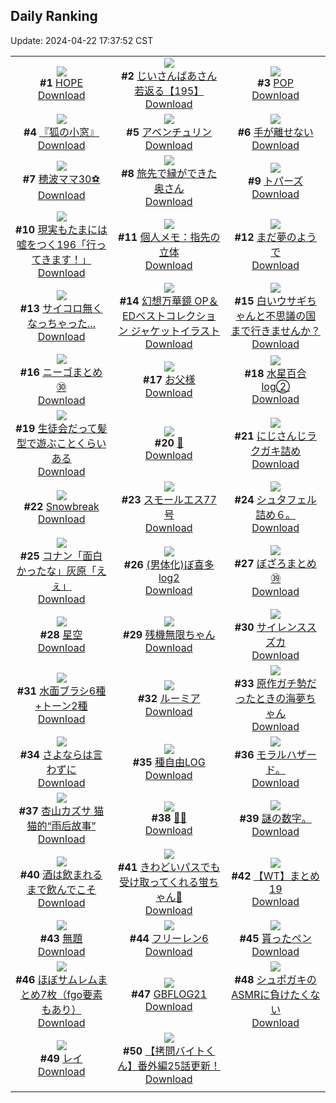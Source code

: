 ## Daily Ranking
Update: 2024-04-22 17:37:52 CST

|      |      |      |
| :----: | :----: | :----: |
| ![](https://i.pixiv.re/c/240x480/img-master/img/2024/04/20/00/00/41/117984926_p0_master1200.jpg)<br>**#1** [HOPE](https://www.pixiv.net/artworks/117984926)<br>[Download](https://i.pixiv.re/img-original/img/2024/04/20/00/00/41/117984926_p0.png) | ![](https://i.pixiv.re/c/240x480/img-master/img/2024/04/20/10/53/29/117995402_p0_master1200.jpg)<br>**#2** [じいさんばあさん若返る【195】](https://www.pixiv.net/artworks/117995402)<br>[Download](https://i.pixiv.re/img-original/img/2024/04/20/10/53/29/117995402_p0.png) | ![](https://i.pixiv.re/c/240x480/img-master/img/2024/04/21/00/00/14/118016071_p0_master1200.jpg)<br>**#3** [POP](https://www.pixiv.net/artworks/118016071)<br>[Download](https://i.pixiv.re/img-original/img/2024/04/21/00/00/14/118016071_p0.png) |
| ![](https://i.pixiv.re/c/240x480/img-master/img/2024/04/21/00/02/40/118016407_p0_master1200.jpg)<br>**#4** [『狐の小窓』](https://www.pixiv.net/artworks/118016407)<br>[Download](https://i.pixiv.re/img-original/img/2024/04/21/00/02/40/118016407_p0.png) | ![](https://i.pixiv.re/c/240x480/img-master/img/2024/04/20/00/00/28/117984856_p0_master1200.jpg)<br>**#5** [アベンチュリン](https://www.pixiv.net/artworks/117984856)<br>[Download](https://i.pixiv.re/img-original/img/2024/04/20/00/00/28/117984856_p0.png) | ![](https://i.pixiv.re/c/240x480/img-master/img/2024/04/20/14/35/59/117999819_p0_master1200.jpg)<br>**#6** [手が離せない](https://www.pixiv.net/artworks/117999819)<br>[Download](https://i.pixiv.re/img-original/img/2024/04/20/14/35/59/117999819_p0.jpg) |
| ![](https://i.pixiv.re/c/240x480/img-master/img/2024/04/20/19/20/55/118006593_p0_master1200.jpg)<br>**#7** [穂波ママ30⚽](https://www.pixiv.net/artworks/118006593)<br>[Download](https://i.pixiv.re/img-original/img/2024/04/20/19/20/55/118006593_p0.jpg) | ![](https://i.pixiv.re/c/240x480/img-master/img/2024/04/20/00/05/00/117985298_p0_master1200.jpg)<br>**#8** [旅先で縁ができた奥さん](https://www.pixiv.net/artworks/117985298)<br>[Download](https://i.pixiv.re/img-original/img/2024/04/20/00/05/00/117985298_p0.jpg) | ![](https://i.pixiv.re/c/240x480/img-master/img/2024/04/20/00/00/23/117984836_p0_master1200.jpg)<br>**#9** [トパーズ](https://www.pixiv.net/artworks/117984836)<br>[Download](https://i.pixiv.re/img-original/img/2024/04/20/00/00/23/117984836_p0.jpg) |
| ![](https://i.pixiv.re/c/240x480/img-master/img/2024/04/21/18/09/47/118037335_p0_master1200.jpg)<br>**#10** [現実もたまには嘘をつく196「行ってきます！」](https://www.pixiv.net/artworks/118037335)<br>[Download](https://i.pixiv.re/img-original/img/2024/04/21/18/09/47/118037335_p0.jpg) | ![](https://i.pixiv.re/c/240x480/img-master/img/2024/04/20/06/00/05/117991276_p0_master1200.jpg)<br>**#11** [個人メモ：指先の立体](https://www.pixiv.net/artworks/117991276)<br>[Download](https://i.pixiv.re/img-original/img/2024/04/20/06/00/05/117991276_p0.jpg) | ![](https://i.pixiv.re/c/240x480/img-master/img/2024/04/21/00/00/01/118015993_p0_master1200.jpg)<br>**#12** [まだ夢のようで](https://www.pixiv.net/artworks/118015993)<br>[Download](https://i.pixiv.re/img-original/img/2024/04/21/00/00/01/118015993_p0.jpg) |
| ![](https://i.pixiv.re/c/240x480/img-master/img/2024/04/20/00/14/39/117985697_p0_master1200.jpg)<br>**#13** [サイコロ無くなっちゃった...](https://www.pixiv.net/artworks/117985697)<br>[Download](https://i.pixiv.re/img-original/img/2024/04/20/00/14/39/117985697_p0.png) | ![](https://i.pixiv.re/c/240x480/img-master/img/2024/04/21/09/35/34/118025720_p0_master1200.jpg)<br>**#14** [幻想万華鏡 OP＆EDベストコレクション ジャケットイラスト](https://www.pixiv.net/artworks/118025720)<br>[Download](https://i.pixiv.re/img-original/img/2024/04/21/09/35/34/118025720_p0.jpg) | ![](https://i.pixiv.re/c/240x480/img-master/img/2024/04/20/00/00/36/117984898_p0_master1200.jpg)<br>**#15** [白いウサギちゃんと不思議の国まで行きませんか？](https://www.pixiv.net/artworks/117984898)<br>[Download](https://i.pixiv.re/img-original/img/2024/04/20/00/00/36/117984898_p0.jpg) |
| ![](https://i.pixiv.re/c/240x480/img-master/img/2024/04/20/22/47/33/118013560_p0_master1200.jpg)<br>**#16** [ニーゴまとめ㉚](https://www.pixiv.net/artworks/118013560)<br>[Download](https://i.pixiv.re/img-original/img/2024/04/20/22/47/33/118013560_p0.jpg) | ![](https://i.pixiv.re/c/240x480/img-master/img/2024/04/21/00/03/10/118016452_p0_master1200.jpg)<br>**#17** [お父様](https://www.pixiv.net/artworks/118016452)<br>[Download](https://i.pixiv.re/img-original/img/2024/04/21/00/03/10/118016452_p0.jpg) | ![](https://i.pixiv.re/c/240x480/img-master/img/2024/04/21/00/20/16/118017085_p0_master1200.jpg)<br>**#18** [水星百合log②](https://www.pixiv.net/artworks/118017085)<br>[Download](https://i.pixiv.re/img-original/img/2024/04/21/00/20/16/118017085_p0.jpg) |
| ![](https://i.pixiv.re/c/240x480/img-master/img/2024/04/20/19/00/18/118006022_p0_master1200.jpg)<br>**#19** [生徒会だって髪型で遊ぶことくらいある](https://www.pixiv.net/artworks/118006022)<br>[Download](https://i.pixiv.re/img-original/img/2024/04/20/19/00/18/118006022_p0.jpg) | ![](https://i.pixiv.re/c/240x480/img-master/img/2024/04/21/00/00/04/118016004_p0_master1200.jpg)<br>**#20** [🎀](https://www.pixiv.net/artworks/118016004)<br>[Download](https://i.pixiv.re/img-original/img/2024/04/21/00/00/04/118016004_p0.png) | ![](https://i.pixiv.re/c/240x480/img-master/img/2024/04/21/00/02/20/118016386_p0_master1200.jpg)<br>**#21** [にじさんじラクガキ詰め](https://www.pixiv.net/artworks/118016386)<br>[Download](https://i.pixiv.re/img-original/img/2024/04/21/00/02/20/118016386_p0.jpg) |
| ![](https://i.pixiv.re/c/240x480/img-master/img/2024/04/20/01/33/03/117987933_p0_master1200.jpg)<br>**#22** [Snowbreak](https://www.pixiv.net/artworks/117987933)<br>[Download](https://i.pixiv.re/img-original/img/2024/04/20/01/33/03/117987933_p0.jpg) | ![](https://i.pixiv.re/c/240x480/img-master/img/2024/04/20/00/00/24/117984838_p0_master1200.jpg)<br>**#23** [スモールエス77号](https://www.pixiv.net/artworks/117984838)<br>[Download](https://i.pixiv.re/img-original/img/2024/04/20/00/00/24/117984838_p0.jpg) | ![](https://i.pixiv.re/c/240x480/img-master/img/2024/04/21/13/48/18/118030911_p0_master1200.jpg)<br>**#24** [シュタフェル詰め６。](https://www.pixiv.net/artworks/118030911)<br>[Download](https://i.pixiv.re/img-original/img/2024/04/21/13/48/18/118030911_p0.png) |
| ![](https://i.pixiv.re/c/240x480/img-master/img/2024/04/20/18/18/05/118004901_p0_master1200.jpg)<br>**#25** [コナン「面白かったな」灰原「えぇ」](https://www.pixiv.net/artworks/118004901)<br>[Download](https://i.pixiv.re/img-original/img/2024/04/20/18/18/05/118004901_p0.jpg) | ![](https://i.pixiv.re/c/240x480/img-master/img/2024/04/20/18/12/15/118004737_p0_master1200.jpg)<br>**#26** [(男体化)ぼ喜多 log2](https://www.pixiv.net/artworks/118004737)<br>[Download](https://i.pixiv.re/img-original/img/2024/04/20/18/12/15/118004737_p0.png) | ![](https://i.pixiv.re/c/240x480/img-master/img/2024/04/20/00/33/11/117986337_p0_master1200.jpg)<br>**#27** [ぼざろまとめ㊴](https://www.pixiv.net/artworks/117986337)<br>[Download](https://i.pixiv.re/img-original/img/2024/04/20/00/33/11/117986337_p0.png) |
| ![](https://i.pixiv.re/c/240x480/img-master/img/2024/04/20/13/45/32/117998814_p0_master1200.jpg)<br>**#28** [星空](https://www.pixiv.net/artworks/117998814)<br>[Download](https://i.pixiv.re/img-original/img/2024/04/20/13/45/32/117998814_p0.jpg) | ![](https://i.pixiv.re/c/240x480/img-master/img/2024/04/20/11/59/49/117996539_p0_master1200.jpg)<br>**#29** [残機無限ちゃん](https://www.pixiv.net/artworks/117996539)<br>[Download](https://i.pixiv.re/img-original/img/2024/04/20/11/59/49/117996539_p0.png) | ![](https://i.pixiv.re/c/240x480/img-master/img/2024/04/20/00/20/50/117985920_p0_master1200.jpg)<br>**#30** [サイレンススズカ](https://www.pixiv.net/artworks/117985920)<br>[Download](https://i.pixiv.re/img-original/img/2024/04/20/00/20/50/117985920_p0.jpg) |
| ![](https://i.pixiv.re/c/240x480/img-master/img/2024/04/21/06/00/18/118022886_p0_master1200.jpg)<br>**#31** [水面ブラシ6種+トーン2種](https://www.pixiv.net/artworks/118022886)<br>[Download](https://i.pixiv.re/img-original/img/2024/04/21/06/00/18/118022886_p0.jpg) | ![](https://i.pixiv.re/c/240x480/img-master/img/2024/04/20/17/15/56/118003275_p0_master1200.jpg)<br>**#32** [ルーミア](https://www.pixiv.net/artworks/118003275)<br>[Download](https://i.pixiv.re/img-original/img/2024/04/20/17/15/56/118003275_p0.png) | ![](https://i.pixiv.re/c/240x480/img-master/img/2024/04/21/01/03/32/118018396_p0_master1200.jpg)<br>**#33** [原作ガチ勢だったときの海夢ちゃん](https://www.pixiv.net/artworks/118018396)<br>[Download](https://i.pixiv.re/img-original/img/2024/04/21/01/03/32/118018396_p0.jpg) |
| ![](https://i.pixiv.re/c/240x480/img-master/img/2024/04/21/20/54/12/118042946_p0_master1200.jpg)<br>**#34** [さよならは言わずに](https://www.pixiv.net/artworks/118042946)<br>[Download](https://i.pixiv.re/img-original/img/2024/04/21/20/54/12/118042946_p0.jpg) | ![](https://i.pixiv.re/c/240x480/img-master/img/2024/04/21/16/43/52/118035020_p0_master1200.jpg)<br>**#35** [種自由LOG](https://www.pixiv.net/artworks/118035020)<br>[Download](https://i.pixiv.re/img-original/img/2024/04/21/16/43/52/118035020_p0.png) | ![](https://i.pixiv.re/c/240x480/img-master/img/2024/04/21/07/15/55/118023695_p0_master1200.jpg)<br>**#36** [モラルハザード。](https://www.pixiv.net/artworks/118023695)<br>[Download](https://i.pixiv.re/img-original/img/2024/04/21/07/15/55/118023695_p0.jpg) |
| ![](https://i.pixiv.re/c/240x480/img-master/img/2024/04/20/14/01/12/117999143_p0_master1200.jpg)<br>**#37** [杏山カズサ 猫猫的“雨后故事”](https://www.pixiv.net/artworks/117999143)<br>[Download](https://i.pixiv.re/img-original/img/2024/04/20/14/01/12/117999143_p0.jpg) | ![](https://i.pixiv.re/c/240x480/img-master/img/2024/04/20/00/00/45/117984951_p0_master1200.jpg)<br>**#38** [🫧🤍](https://www.pixiv.net/artworks/117984951)<br>[Download](https://i.pixiv.re/img-original/img/2024/04/20/00/00/45/117984951_p0.jpg) | ![](https://i.pixiv.re/c/240x480/img-master/img/2024/04/21/05/42/05/118022671_p0_master1200.jpg)<br>**#39** [謎の数字。](https://www.pixiv.net/artworks/118022671)<br>[Download](https://i.pixiv.re/img-original/img/2024/04/21/05/42/05/118022671_p0.jpg) |
| ![](https://i.pixiv.re/c/240x480/img-master/img/2024/04/21/12/21/35/118029027_p0_master1200.jpg)<br>**#40** [酒は飲まれるまで飲んでこそ](https://www.pixiv.net/artworks/118029027)<br>[Download](https://i.pixiv.re/img-original/img/2024/04/21/12/21/35/118029027_p0.png) | ![](https://i.pixiv.re/c/240x480/img-master/img/2024/04/20/18/07/39/118004601_p0_master1200.jpg)<br>**#41** [きわどいパスでも受け取ってくれる蛍ちゃん🏀](https://www.pixiv.net/artworks/118004601)<br>[Download](https://i.pixiv.re/img-original/img/2024/04/20/18/07/39/118004601_p0.jpg) | ![](https://i.pixiv.re/c/240x480/img-master/img/2024/04/21/21/40/07/118044992_p0_master1200.jpg)<br>**#42** [【WT】まとめ19](https://www.pixiv.net/artworks/118044992)<br>[Download](https://i.pixiv.re/img-original/img/2024/04/21/21/40/07/118044992_p0.png) |
| ![](https://i.pixiv.re/c/240x480/img-master/img/2024/04/20/14/06/18/117999255_p0_master1200.jpg)<br>**#43** [無題](https://www.pixiv.net/artworks/117999255)<br>[Download](https://i.pixiv.re/img-original/img/2024/04/20/14/06/18/117999255_p0.jpg) | ![](https://i.pixiv.re/c/240x480/img-master/img/2024/04/20/16/43/09/118002495_p0_master1200.jpg)<br>**#44** [フリーレン6](https://www.pixiv.net/artworks/118002495)<br>[Download](https://i.pixiv.re/img-original/img/2024/04/20/16/43/09/118002495_p0.png) | ![](https://i.pixiv.re/c/240x480/img-master/img/2024/04/21/00/10/17/118016762_p0_master1200.jpg)<br>**#45** [貰ったペン](https://www.pixiv.net/artworks/118016762)<br>[Download](https://i.pixiv.re/img-original/img/2024/04/21/00/10/17/118016762_p0.jpg) |
| ![](https://i.pixiv.re/c/240x480/img-master/img/2024/04/20/10/25/17/117994992_p0_master1200.jpg)<br>**#46** [ほぼサムレムまとめ7枚（fgo要素もあり）](https://www.pixiv.net/artworks/117994992)<br>[Download](https://i.pixiv.re/img-original/img/2024/04/20/10/25/17/117994992_p0.jpg) | ![](https://i.pixiv.re/c/240x480/img-master/img/2024/04/21/12/07/54/118028713_p0_master1200.jpg)<br>**#47** [GBFLOG21](https://www.pixiv.net/artworks/118028713)<br>[Download](https://i.pixiv.re/img-original/img/2024/04/21/12/07/54/118028713_p0.png) | ![](https://i.pixiv.re/c/240x480/img-master/img/2024/04/20/00/00/23/117984837_p0_master1200.jpg)<br>**#48** [シュポガキのASMRに負けたくない](https://www.pixiv.net/artworks/117984837)<br>[Download](https://i.pixiv.re/img-original/img/2024/04/20/00/00/23/117984837_p0.png) |
| ![](https://i.pixiv.re/c/240x480/img-master/img/2024/04/20/00/00/32/117984875_p0_master1200.jpg)<br>**#49** [レイ](https://www.pixiv.net/artworks/117984875)<br>[Download](https://i.pixiv.re/img-original/img/2024/04/20/00/00/32/117984875_p0.png) | ![](https://i.pixiv.re/c/240x480/img-master/img/2024/04/21/12/00/16/118028492_p0_master1200.jpg)<br>**#50** [【拷問バイトくん】番外編25話更新！](https://www.pixiv.net/artworks/118028492)<br>[Download](https://i.pixiv.re/img-original/img/2024/04/21/12/00/16/118028492_p0.jpg) |
|      |
